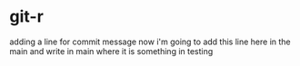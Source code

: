 # git-r
adding a line for commit message
now i'm going to add this line here in the main
and write in main where it is something in testing
